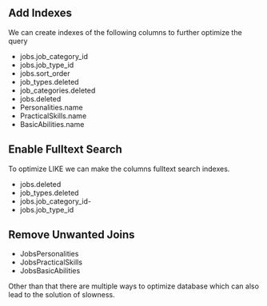 ## Add Indexes
We can create indexes of the following columns to further optimize the query
- jobs.job_category_id
- jobs.job_type_id
- jobs.sort_order
- job_types.deleted
- job_categories.deleted
- jobs.deleted
- Personalities.name
- PracticalSkills.name
- BasicAbilities.name

## Enable Fulltext Search
To optimize LIKE we can make the columns fulltext search indexes.
- jobs.deleted
- job_types.deleted
- jobs.job_category_id-
- jobs.job_type_id

## Remove Unwanted Joins
- JobsPersonalities
- JobsPracticalSkills
- JobsBasicAbilities

Other than that there are multiple ways to optimize database which can also lead to the solution of slowness.
